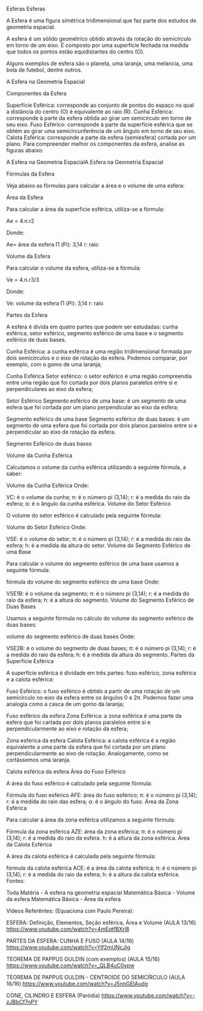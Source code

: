 Esferas
Esferas

A Esfera é uma figura simétrica tridimensional que faz parte dos estudos de geometria espacial.

A esfera é um sólido geométrico obtido através da rotação do semicírculo em torno de um eixo. É composto por uma superfície fechada na medida que todos os pontos estão equidistantes do centro (O).

Alguns exemplos de esfera são o planeta, uma laranja, uma melancia, uma bola de futebol, dentre outros.

A Esfera na Geometria Espacial


Componentes da Esfera

Superfície Esférica: corresponde ao conjunto de pontos do espaço no qual a distância do centro (O) é equivalente ao raio (R).
Cunha Esférica: corresponde à parte da esfera obtida ao girar um semicírculo em torno de seu eixo.
Fuso Esférico: corresponde à parte da superfície esférica que se obtém ao girar uma semicircunferência de um ângulo em torno de seu eixo.
Calota Esférica: corresponde a parte da esfera (semiesfera) cortada por um plano.
Para compreender melhor os componentes da esfera, analise as figuras abaixo:

A Esfera na Geometria EspacialA Esfera na Geometria Espacial


Fórmulas da Esfera

Veja abaixo as fórmulas para calcular a área e o volume de uma esfera:

Área da Esfera

Para calcular a área da superfície esférica, utiliza-se a fórmula:

Ae = 4.п.r2

Donde:

Ae= área da esfera
П (Pi): 3,14
r: raio

Volume da Esfera

Para calcular o volume da esfera, utiliza-se a fórmula:

Ve = 4.п.r3/3

Donde:

Ve: volume da esfera
П (Pi): 3,14
r: raio

Partes da Esfera

A esfera é divida em quatro partes que podem ser estudadas: cunha esférica, setor esférico, segmento esférico de uma base e o segmento esférico de duas bases.

Cunha Esférica: a cunha esférica é uma região tridimensional formada por dois semicírculos e o eixo de rotação da esfera. Podemos comparar, por exemplo, com o gomo de uma laranja;

Cunha Esférica
Setor esférico: o setor esférico é uma região compreendia entre uma região que foi cortada por dois planos paralelos entre si e perpendiculares ao eixo da esfera;

Setor Esférico
Segmento esférico de uma base: é um segmento de uma esfera que foi cortada por um plano perpendicular ao eixo da esfera;

Segmento esférico de uma base
Segmento esférico de duas bases: é um segmento de uma esfera que foi cortada por dois planos paralelos entre si e perpendicular ao eixo de rotação da esfera.

Segmento Esférico de duas bases

Volume da Cunha Esférica

Calculamos o volume da cunha esférica utilizando a seguinte fórmula, a saber:

Volume da Cunha Esférica
Onde:

VC: é o volume da cunha;
π: é o número pi (3,14);
r: é a medida do raio da esfera;
α: é o ângulo da cunha esférica.
Volume do Setor Esférico

O volume do setor esférico é calculado pela seguinte fórmula:

Volume do Setor Esférico
Onde:

VSE: é o volume do setor;
π: é o número pi (3,14);
r: é a medida do raio da esfera;
h: é a medida da altura do setor.
Volume do Segmento Esférico de uma Base

Para calcular o volume do segmento esférico de uma base usamos a seguinte fórmula:

fórmula do volume do segmento esférico de uma base
Onde:

VSE1B: é o volume da segmento;
π: é o número pi (3,14);
r: é a medida do raio da esfera;
h: é a altura do segmento.
Volume do Segmento Esférico de Duas Bases

Usamos a seguinte fórmula no cálculo do volume do segmento esférico de duas bases:

volume do segmento esférico de duas bases
Onde:

VSE2B: é o volume do segmento de duas bases;
π: é o número pi (3,14);
r: é a medida do raio da esfera;
h: é a medida da altura do segmento.
Partes da Superfície Esférica

A superfície esférica é dividade em três partes: fuso esférico, zona esférica e a calota esférica:

Fuso Esférico: o fuso esférico é obtido a partir de uma rotação de um semicírculo no eixo da esfera entre os ângulos 0 e 2π. Podemos fazer uma analogia como a casca de um gomo da laranja;

Fuso esférico da esfera
Zona Esférica: a zona esférica é uma parte da esfera que foi cartada por dois planos paralelos entre si e perpendicularmente ao eixo e rotação da esfera;

Zona esférica da esfera
Calota Esférica: a calota esférica é a região equivalente a uma parte da esfera que foi cortada por um plano perpendicularmente ao eixo de rotação. Analogamente, como se cortássemos uma laranja.

Calota esférica da esfera
Área do Fuso Esférico

A área do fuso esférico é calculado pela seguinte fórmula:

Fórmula do fuso esférico
AFE: área do fuso esférico;
π: é o número pi (3,14);
r: é a medida do raio das esfera;
α: é o ângulo do fuso.
Área da Zona Esférica

Para calcular a área da zona esférica utilizamos a seguinte fórmula:

Fórmula da zona esférica
AZE: área da zona esférica;
π: é o número pi (3,14);
r: é a medida do raio da esfera.
h: é a altura da zona esférica.
Área da Calota Esférica

A área da calota esférica é calculada pela seguinte fórmula:

fórmula da calota esférica
ACE: é a área da calota esférica;
π: é o número pi (3,14);
r: é a medida do raio da esfera;
h: é a altura da calota esférica.
Fontes:

Toda Matéria - A esfera na geometria espacial
Matemática Básica - Volume da esfera
Matemática Básica - Área da esfera

Vídeos Referêntes:
(Equaciona com Paulo Pereira):

ESFERA: Definição, Elementos, Seção esférica, Área e Volume (AULA 13/16)
https://www.youtube.com/watch?v=4mEqtfBXrl8

PARTES DA ESFERA: CUNHA E FUSO (AULA 14/16)
https://www.youtube.com/watch?v=YIf2mUNcJjg

TEOREMA DE PAPPUS GULDIN (com exemplos) (AULA 15/16)
https://www.youtube.com/watch?v=_QLB4uC0vpw

TEOREMA DE PAPPUS GULDIN - CENTROIDE DO SEMICÍRCULO (AULA 16/16)
https://www.youtube.com/watch?v=J5nnGEIAudg

CONE, CILINDRO E ESFERA (Paródia)
https://www.youtube.com/watch?v=-zJBbCf7nPY